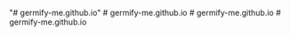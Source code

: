 "# germify-me.github.io" 
#   g e r m i f y - m e . g i t h u b . i o  
 #   g e r m i f y - m e . g i t h u b . i o  
 #   g e r m i f y - m e . g i t h u b . i o  
 